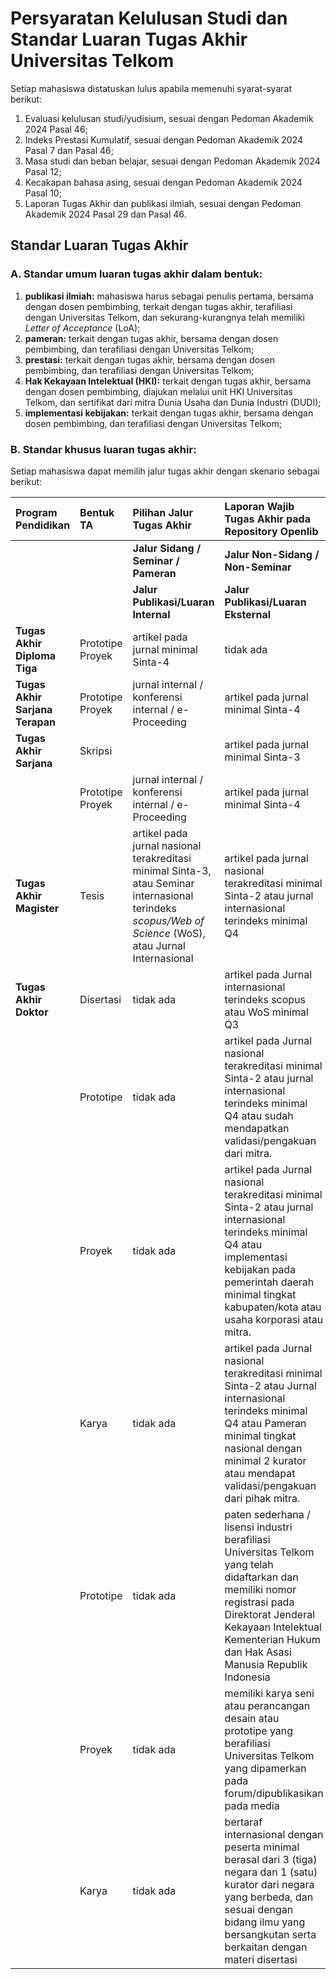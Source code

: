 # Persyaratan Kelulusan Studi dan Standar Luaran Tugas Akhir Universitas Telkom

Setiap mahasiswa distatuskan lulus apabila memenuhi syarat-syarat berikut:

1. Evaluasi kelulusan studi/yudisium, sesuai dengan Pedoman Akademik 2024 Pasal 46;
2. Indeks Prestasi Kumulatif, sesuai dengan Pedoman Akademik 2024 Pasal 7 dan Pasal 46;
3. Masa studi dan beban belajar, sesuai dengan Pedoman Akademik 2024 Pasal 12;
4. Kecakapan bahasa asing, sesuai dengan Pedoman Akademik 2024 Pasal 10;
5. Laporan Tugas Akhir dan publikasi ilmiah, sesuai dengan Pedoman Akademik 2024 Pasal 29 dan Pasal 46.

## Standar Luaran Tugas Akhir

### A. Standar umum luaran tugas akhir dalam bentuk:
1. **publikasi ilmiah:** mahasiswa harus sebagai penulis pertama, bersama dengan dosen pembimbing, terkait dengan tugas akhir, terafiliasi dengan Universitas Telkom, dan sekurang-kurangnya telah memiliki *Letter of Acceptance* (LoA);
2. **pameran:** terkait dengan tugas akhir, bersama dengan dosen pembimbing, dan terafiliasi dengan Universitas Telkom;
3. **prestasi:** terkait dengan tugas akhir, bersama dengan dosen pembimbing, dan terafiliasi dengan Universitas Telkom;
4. **Hak Kekayaan Intelektual (HKI):** terkait dengan tugas akhir, bersama dengan dosen pembimbing, diajukan melalui unit HKI Universitas Telkom, dan sertifikat dari mitra Dunia Usaha dan Dunia Industri (DUDI);
5. **implementasi kebijakan:** terkait dengan tugas akhir, bersama dengan dosen pembimbing, dan terafiliasi dengan Universitas Telkom;

### B. Standar khusus luaran tugas akhir:
Setiap mahasiswa dapat memilih jalur tugas akhir dengan skenario sebagai berikut:

| Program Pendidikan | Bentuk TA | Pilihan Jalur Tugas Akhir | Laporan Wajib Tugas Akhir pada Repository Openlib |
| :--- | :--- | :--- | :--- |
| | | **Jalur Sidang / Seminar / Pameran** | **Jalur Non-Sidang / Non-Seminar** | |
| | | **Jalur Publikasi/Luaran Internal** | **Jalur Publikasi/Luaran Eksternal** | **Jalur Publikasi/Luaran Eksternal** | |
| **Tugas Akhir Diploma Tiga** | Prototipe Proyek | artikel pada jurnal minimal Sinta-4 | tidak ada | - HKI minimal digunakan usaha mikro (sesuai regulasi yang berlaku tentang kriteria usaha mikro, kecil, dan menengah)<br>- implementasi kebijakan pada pemerintah daerah minimal tingkat kecamatan/kelurahan<br>- pameran minimal tingkat provinsi, atau prestasi minimal 3 (tiga) besar tingkat nasional, yaitu minimal memenuhi kategori nasional Master 3 yang ditetapkan Direktorat Kemahasiswaan, Pengembangan Karir & Alumni<br>- artikel pada jurnal minimal Sinta-3 | |
| **Tugas Akhir Sarjana Terapan** | Prototipe Proyek | jurnal internal / konferensi internal / e-Proceeding | artikel pada jurnal minimal Sinta-4 | tidak ada | - HKI minimal digunakan usaha kecil (sesuai regulasi yang berlaku tentang kriteria usaha mikro, kecil, dan menengah) |
| **Tugas Akhir Sarjana** | Skripsi | | artikel pada jurnal minimal Sinta-3 | | buku skripsi dan/atau artikel |
| | Prototipe Proyek | jurnal internal / konferensi internal / e-Proceeding | artikel pada jurnal minimal Sinta-4 | tidak ada | |
| **Tugas Akhir Magister** | Tesis | artikel pada jurnal nasional terakreditasi minimal Sinta-3, atau Seminar internasional terindeks *scopus/Web of Science* (WoS), atau Jurnal Internasional | artikel pada jurnal nasional terakreditasi minimal Sinta-2 atau jurnal internasional terindeks minimal Q4 | | buku tesis atau artikel |
| **Tugas Akhir Doktor** | Disertasi | tidak ada | artikel pada Jurnal internasional terindeks scopus atau WoS minimal Q3 | tidak ada | buku disertasi dan artikel |
| | Prototipe | tidak ada | artikel pada Jurnal nasional terakreditasi minimal Sinta-2 atau jurnal internasional terindeks minimal Q4 atau sudah mendapatkan validasi/pengakuan dari mitra. | | laporan prototype atau artikel |
| | Proyek | tidak ada | artikel pada Jurnal nasional terakreditasi minimal Sinta-2 atau jurnal internasional terindeks minimal Q4 atau implementasi kebijakan pada pemerintah daerah minimal tingkat kabupaten/kota atau usaha korporasi atau mitra. | | laporan proyek atau artikel |
| | Karya | tidak ada | artikel pada Jurnal nasional terakreditasi minimal Sinta-2 atau Jurnal internasional terindeks minimal Q4 atau Pameran minimal tingkat nasional dengan minimal 2 kurator atau mendapat validasi/pengakuan dari pihak mitra. | | laporan karya atau artikel |
| | Prototipe | tidak ada | paten sederhana / lisensi industri berafiliasi Universitas Telkom yang telah didaftarkan dan memiliki nomor registrasi pada Direktorat Jenderal Kekayaan Intelektual Kementerian Hukum dan Hak Asasi Manusia Republik Indonesia | | laporan prototype dan artikel |
| | Proyek | tidak ada | memiliki karya seni atau perancangan desain atau prototipe yang berafiliasi Universitas Telkom yang dipamerkan pada forum/dipublikasikan pada media | | laporan proyek dan artikel |
| | Karya | tidak ada | bertaraf internasional dengan peserta minimal berasal dari 3 (tiga) negara dan 1 (satu) kurator dari negara yang berbeda, dan sesuai dengan bidang ilmu yang bersangkutan serta berkaitan dengan materi disertasi | | laporan karya dan artikel |
